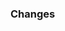 ### Changes
<!-- Describe your commits and what they change. -->

<!-- If this pull request is related to any issues, please tag them below. -->
